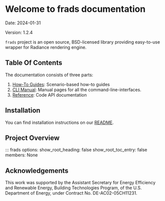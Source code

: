 # Welcome to frads documentation

Date: 2024-01-31

Version: 1.2.4

`frads` project is an open source, BSD-licensed library providing easy-to-use wrapper for Radiance rendering engine.

## Table Of Contents
The documentation consists of three parts:

1. [How-To Guides](how-to/index.md): Scenario-based how-to guides
2. [CLI Manual](manual/index.md): Manual pages for all the command-line-interfaces.
3. [Reference](ref/config.md): Code API documentation

## Installation
You can find installation instructions on our [README](https://github.com/LBNL-ETA/frads#installation).

## Project Overview

::: frads
    options:
      show_root_heading: false
      show_root_toc_entry: false
      members: None



## Acknowledgements

This work was supported by the Assistant Secretary for Energy Efficiency and Renewable Energy, Building Technologies Program, of the U.S. Department of Energy, under Contract No. DE-AC02-05CH11231.
